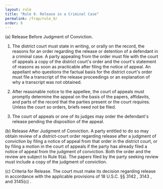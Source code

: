 ```yaml
---
layout: rule
title: "Rule 9. Release in a Criminal Case"
permalink: /frap/rule_9/
order: 9
---
```


(a) Release Before Judgment of Conviction.


1. The district court must state in writing, or orally on the record, the reasons for an order regarding the release or detention of a defendant in a criminal case. A party appealing from the order must file with the court of appeals a copy of the district court's order and the court's statement of reasons as soon as practicable after filing the notice of appeal. An appellant who questions the factual basis for the district court's order must file a transcript of the release proceedings or an explanation of why a transcript was not obtained.


2. After reasonable notice to the appellee, the court of appeals must promptly determine the appeal on the basis of the papers, affidavits, and parts of the record that the parties present or the court requires. Unless the court so orders, briefs need not be filed.


3. The court of appeals or one of its judges may order the defendant's release pending the disposition of the appeal.


(b) Release After Judgment of Conviction. A party entitled to do so may obtain review of a district-court order regarding release after a judgment of conviction by filing a notice of appeal from that order in the district court, or by filing a motion in the court of appeals if the party has already filed a notice of appeal from the judgment of conviction. Both the order and the review are subject to Rule 9(a). The papers filed by the party seeking review must include a copy of the judgment of conviction.


(c) Criteria for Release. The court must make its decision regarding release in accordance with the applicable provisions of 18 U.S.C. §§ 3142 , 3143 , and 3145(c) .
